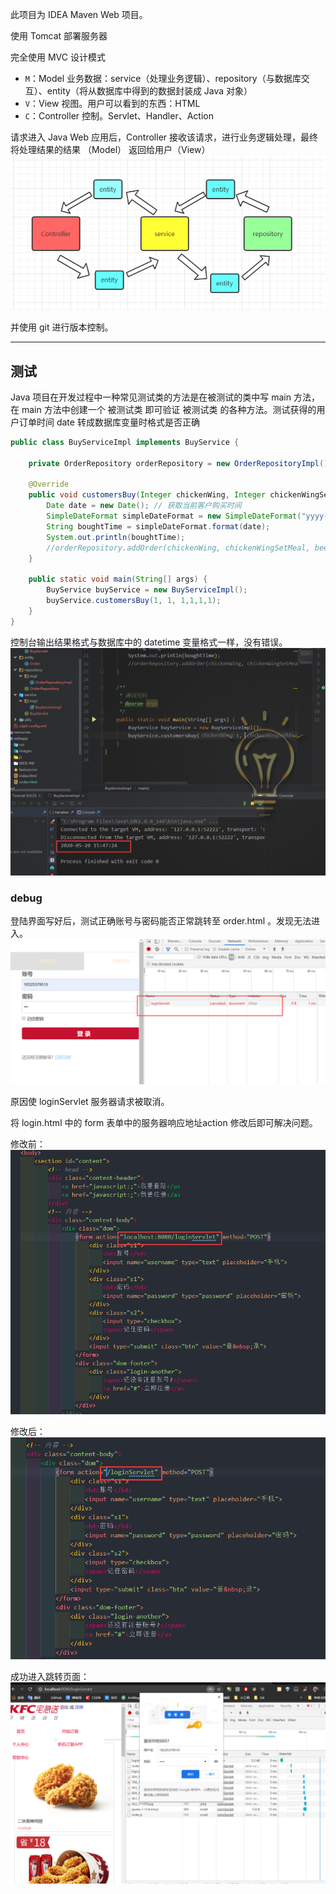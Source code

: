 此项目为 IDEA Maven Web 项目。

使用 Tomcat 部署服务器

完全使用 MVC 设计模式

- `M`：Model	    业务数据：service（处理业务逻辑）、repository（与数据库交互）、entity（将从数据库中得到的数据封装成 Java 对象）
- `V`：View          视图。用户可以看到的东西：HTML
- `C`：Controller  控制。Servlet、Handler、Action

请求进入 Java Web 应用后，Controller 接收该请求，进行业务逻辑处理，最终将处理结果的结果 （Model） 返回给用户（View）![image-20200519004738585](README.assets/image-20200519004738585.png)

并使用 git 进行版本控制。

*********

## 测试

Java 项目在开发过程中一种常见测试类的方法是在被测试的类中写 main 方法，在 main 方法中创建一个 被测试类 即可验证 被测试类 的各种方法。测试获得的用户订单时间 date 转成数据库变量时格式是否正确

```java
public class BuyServiceImpl implements BuyService {

    private OrderRepository orderRepository = new OrderRepositoryImpl();

    @Override
    public void customersBuy(Integer chickenWing, Integer chickenWingSetMeal, Integer beer, Integer hamburger, Integer congee, Integer cola) {
        Date date = new Date(); // 获取当前客户购买时间
        SimpleDateFormat simpleDateFormat = new SimpleDateFormat("yyyy-MM-dd HH:mm:ss");
        String boughtTime = simpleDateFormat.format(date);
        System.out.println(boughtTime);
        //orderRepository.addOrder(chickenWing, chickenWingSetMeal, beer, hamburger, congee, cola, boughtTime);
    }

    public static void main(String[] args) {
        BuyService buyService = new BuyServiceImpl();
        buyService.customersBuy(1, 1, 1,1,1,1);
    }
}
```

控制台输出结果格式与数据库中的 datetime 变量格式一样，没有错误。![image-20200520154804060](README.assets/image-20200520154804060.png)



### debug

登陆界面写好后，测试正确账号与密码能否正常跳转至 order.html 。发现无法进入。![image-20200521142109517](README.assets/image-20200521142109517.png)

原因使 loginServlet 服务器请求被取消。

将 login.html 中的 form 表单中的服务器响应地址action 修改后即可解决问题。

修改前：![image-20200521142320419](README.assets/image-20200521142320419.png)

修改后：![image-20200521142401315](README.assets/image-20200521142401315.png)

成功进入跳转页面：![image-20200521142735105](README.assets/image-20200521142735105.png)




